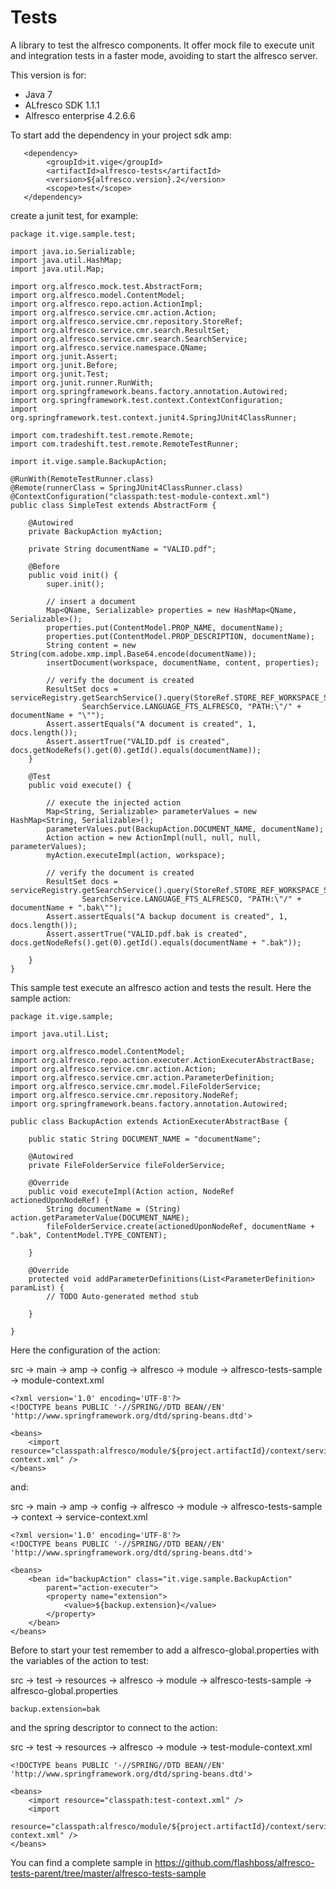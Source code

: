 Tests
=============
A library to test the alfresco components. It offer mock file to execute unit and integration tests in a faster mode, avoiding to start the alfresco server.

This version is for:

- Java 7
- ALfresco SDK 1.1.1
- Alfresco enterprise 4.2.6.6

To start add the dependency in your project sdk amp:
```
   <dependency>
		<groupId>it.vige</groupId>
		<artifactId>alfresco-tests</artifactId>
		<version>${alfresco.version}.2</version>
		<scope>test</scope>
   </dependency>
```
create a junit test, for example:

```
package it.vige.sample.test;

import java.io.Serializable;
import java.util.HashMap;
import java.util.Map;

import org.alfresco.mock.test.AbstractForm;
import org.alfresco.model.ContentModel;
import org.alfresco.repo.action.ActionImpl;
import org.alfresco.service.cmr.action.Action;
import org.alfresco.service.cmr.repository.StoreRef;
import org.alfresco.service.cmr.search.ResultSet;
import org.alfresco.service.cmr.search.SearchService;
import org.alfresco.service.namespace.QName;
import org.junit.Assert;
import org.junit.Before;
import org.junit.Test;
import org.junit.runner.RunWith;
import org.springframework.beans.factory.annotation.Autowired;
import org.springframework.test.context.ContextConfiguration;
import org.springframework.test.context.junit4.SpringJUnit4ClassRunner;

import com.tradeshift.test.remote.Remote;
import com.tradeshift.test.remote.RemoteTestRunner;

import it.vige.sample.BackupAction;

@RunWith(RemoteTestRunner.class)
@Remote(runnerClass = SpringJUnit4ClassRunner.class)
@ContextConfiguration("classpath:test-module-context.xml")
public class SimpleTest extends AbstractForm {

	@Autowired
	private BackupAction myAction;

	private String documentName = "VALID.pdf";

	@Before
	public void init() {
		super.init();

		// insert a document
		Map<QName, Serializable> properties = new HashMap<QName, Serializable>();
		properties.put(ContentModel.PROP_NAME, documentName);
		properties.put(ContentModel.PROP_DESCRIPTION, documentName);
		String content = new String(com.adobe.xmp.impl.Base64.encode(documentName));
		insertDocument(workspace, documentName, content, properties);

		// verify the document is created
		ResultSet docs = serviceRegistry.getSearchService().query(StoreRef.STORE_REF_WORKSPACE_SPACESSTORE,
				SearchService.LANGUAGE_FTS_ALFRESCO, "PATH:\"/" + documentName + "\"");
		Assert.assertEquals("A document is created", 1, docs.length());
		Assert.assertTrue("VALID.pdf is created", docs.getNodeRefs().get(0).getId().equals(documentName));
	}

	@Test
	public void execute() {

		// execute the injected action
		Map<String, Serializable> parameterValues = new HashMap<String, Serializable>();
		parameterValues.put(BackupAction.DOCUMENT_NAME, documentName);
		Action action = new ActionImpl(null, null, null, parameterValues);
		myAction.executeImpl(action, workspace);

		// verify the document is created
		ResultSet docs = serviceRegistry.getSearchService().query(StoreRef.STORE_REF_WORKSPACE_SPACESSTORE,
				SearchService.LANGUAGE_FTS_ALFRESCO, "PATH:\"/" + documentName + ".bak\"");
		Assert.assertEquals("A backup document is created", 1, docs.length());
		Assert.assertTrue("VALID.pdf.bak is created", docs.getNodeRefs().get(0).getId().equals(documentName + ".bak"));

	}
}
```

This sample test execute an alfresco action and tests the result. Here the sample action:

```
package it.vige.sample;

import java.util.List;

import org.alfresco.model.ContentModel;
import org.alfresco.repo.action.executer.ActionExecuterAbstractBase;
import org.alfresco.service.cmr.action.Action;
import org.alfresco.service.cmr.action.ParameterDefinition;
import org.alfresco.service.cmr.model.FileFolderService;
import org.alfresco.service.cmr.repository.NodeRef;
import org.springframework.beans.factory.annotation.Autowired;

public class BackupAction extends ActionExecuterAbstractBase {

	public static String DOCUMENT_NAME = "documentName";

	@Autowired
	private FileFolderService fileFolderService;

	@Override
	public void executeImpl(Action action, NodeRef actionedUponNodeRef) {
		String documentName = (String) action.getParameterValue(DOCUMENT_NAME);
		fileFolderService.create(actionedUponNodeRef, documentName + ".bak", ContentModel.TYPE_CONTENT);

	}

	@Override
	protected void addParameterDefinitions(List<ParameterDefinition> paramList) {
		// TODO Auto-generated method stub

	}

}

```
Here the configuration of the action:

src -> main -> amp -> config -> alfresco -> module -> alfresco-tests-sample -> module-context.xml

```
<?xml version='1.0' encoding='UTF-8'?>
<!DOCTYPE beans PUBLIC '-//SPRING//DTD BEAN//EN' 'http://www.springframework.org/dtd/spring-beans.dtd'>

<beans>
	<import resource="classpath:alfresco/module/${project.artifactId}/context/service-context.xml" />
</beans>
```

and:

src -> main -> amp -> config -> alfresco -> module -> alfresco-tests-sample -> context -> service-context.xml

```
<?xml version='1.0' encoding='UTF-8'?>
<!DOCTYPE beans PUBLIC '-//SPRING//DTD BEAN//EN' 'http://www.springframework.org/dtd/spring-beans.dtd'>

<beans>
	<bean id="backupAction" class="it.vige.sample.BackupAction"
		parent="action-executer">
		<property name="extension">
			<value>${backup.extension}</value>
		</property>
	</bean>
</beans>
```

Before to start your test remember to add a alfresco-global.properties with the variables of the action to test:

src -> test -> resources -> alfresco -> module -> alfresco-tests-sample -> alfresco-global.properties

```
backup.extension=bak
```

and the spring descriptor to connect to the action:

src -> test -> resources -> alfresco -> module -> test-module-context.xml

```
<!DOCTYPE beans PUBLIC '-//SPRING//DTD BEAN//EN' 'http://www.springframework.org/dtd/spring-beans.dtd'>

<beans>
	<import resource="classpath:test-context.xml" />
	<import
		resource="classpath:alfresco/module/${project.artifactId}/context/service-context.xml" />
</beans>
```

You can find a complete sample in https://github.com/flashboss/alfresco-tests-parent/tree/master/alfresco-tests-sample